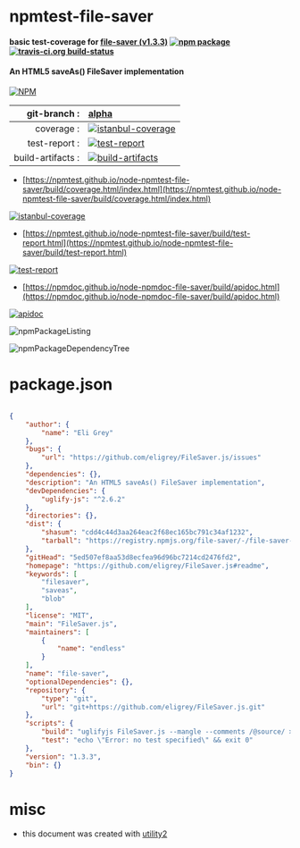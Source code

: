 # npmtest-file-saver

#### basic test-coverage for  [file-saver (v1.3.3)](https://github.com/eligrey/FileSaver.js#readme)  [![npm package](https://img.shields.io/npm/v/npmtest-file-saver.svg?style=flat-square)](https://www.npmjs.org/package/npmtest-file-saver) [![travis-ci.org build-status](https://api.travis-ci.org/npmtest/node-npmtest-file-saver.svg)](https://travis-ci.org/npmtest/node-npmtest-file-saver)

#### An HTML5 saveAs() FileSaver implementation

[![NPM](https://nodei.co/npm/file-saver.png?downloads=true&downloadRank=true&stars=true)](https://www.npmjs.com/package/file-saver)

| git-branch : | [alpha](https://github.com/npmtest/node-npmtest-file-saver/tree/alpha)|
|--:|:--|
| coverage : | [![istanbul-coverage](https://npmtest.github.io/node-npmtest-file-saver/build/coverage.badge.svg)](https://npmtest.github.io/node-npmtest-file-saver/build/coverage.html/index.html)|
| test-report : | [![test-report](https://npmtest.github.io/node-npmtest-file-saver/build/test-report.badge.svg)](https://npmtest.github.io/node-npmtest-file-saver/build/test-report.html)|
| build-artifacts : | [![build-artifacts](https://npmtest.github.io/node-npmtest-file-saver/glyphicons_144_folder_open.png)](https://github.com/npmtest/node-npmtest-file-saver/tree/gh-pages/build)|

- [https://npmtest.github.io/node-npmtest-file-saver/build/coverage.html/index.html](https://npmtest.github.io/node-npmtest-file-saver/build/coverage.html/index.html)

[![istanbul-coverage](https://npmtest.github.io/node-npmtest-file-saver/build/screenCapture.buildCi.browser.%252Ftmp%252Fbuild%252Fcoverage.lib.html.png)](https://npmtest.github.io/node-npmtest-file-saver/build/coverage.html/index.html)

- [https://npmtest.github.io/node-npmtest-file-saver/build/test-report.html](https://npmtest.github.io/node-npmtest-file-saver/build/test-report.html)

[![test-report](https://npmtest.github.io/node-npmtest-file-saver/build/screenCapture.buildCi.browser.%252Ftmp%252Fbuild%252Ftest-report.html.png)](https://npmtest.github.io/node-npmtest-file-saver/build/test-report.html)

- [https://npmdoc.github.io/node-npmdoc-file-saver/build/apidoc.html](https://npmdoc.github.io/node-npmdoc-file-saver/build/apidoc.html)

[![apidoc](https://npmdoc.github.io/node-npmdoc-file-saver/build/screenCapture.buildCi.browser.%252Ftmp%252Fbuild%252Fapidoc.html.png)](https://npmdoc.github.io/node-npmdoc-file-saver/build/apidoc.html)

![npmPackageListing](https://npmtest.github.io/node-npmtest-file-saver/build/screenCapture.npmPackageListing.svg)

![npmPackageDependencyTree](https://npmtest.github.io/node-npmtest-file-saver/build/screenCapture.npmPackageDependencyTree.svg)



# package.json

```json

{
    "author": {
        "name": "Eli Grey"
    },
    "bugs": {
        "url": "https://github.com/eligrey/FileSaver.js/issues"
    },
    "dependencies": {},
    "description": "An HTML5 saveAs() FileSaver implementation",
    "devDependencies": {
        "uglify-js": "^2.6.2"
    },
    "directories": {},
    "dist": {
        "shasum": "cdd4c44d3aa264eac2f68ec165bc791c34af1232",
        "tarball": "https://registry.npmjs.org/file-saver/-/file-saver-1.3.3.tgz"
    },
    "gitHead": "5ed507ef8aa53d8ecfea96d96bc7214cd2476fd2",
    "homepage": "https://github.com/eligrey/FileSaver.js#readme",
    "keywords": [
        "filesaver",
        "saveas",
        "blob"
    ],
    "license": "MIT",
    "main": "FileSaver.js",
    "maintainers": [
        {
            "name": "endless"
        }
    ],
    "name": "file-saver",
    "optionalDependencies": {},
    "repository": {
        "type": "git",
        "url": "git+https://github.com/eligrey/FileSaver.js.git"
    },
    "scripts": {
        "build": "uglifyjs FileSaver.js --mangle --comments /@source/ > FileSaver.min.js",
        "test": "echo \"Error: no test specified\" && exit 0"
    },
    "version": "1.3.3",
    "bin": {}
}
```



# misc
- this document was created with [utility2](https://github.com/kaizhu256/node-utility2)
